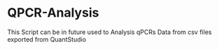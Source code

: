 # QPCR-Analysis
This Script can be in future used to Analysis qPCRs Data from csv files exported from QuantStudio

